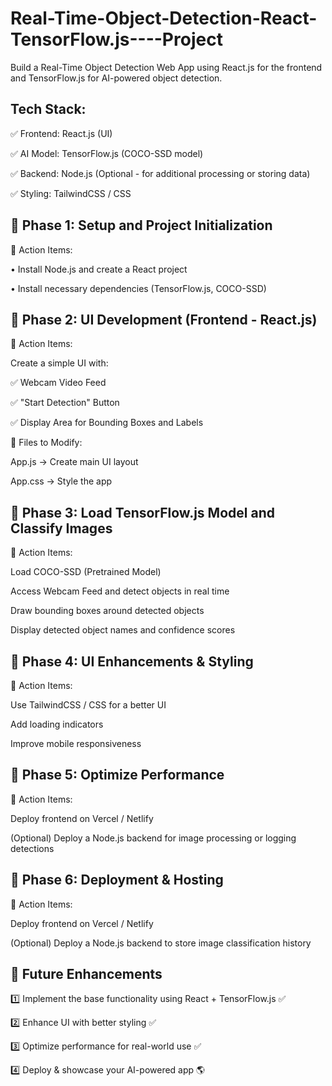 # Real-Time-Object-Detection-React-TensorFlow.js----Project

Build a Real-Time Object Detection Web App using React.js for the frontend and TensorFlow.js for AI-powered object detection.

Tech Stack:
-----------
✅ Frontend: React.js (UI)

✅ AI Model: TensorFlow.js (COCO-SSD model)

✅ Backend: Node.js (Optional - for additional processing or storing data)

✅ Styling: TailwindCSS / CSS


📌 Phase 1: Setup and Project Initialization
---------------------------------------------
🔹 Action Items:

• Install Node.js and create a React project

• Install necessary dependencies (TensorFlow.js, COCO-SSD)


📌 Phase 2: UI Development (Frontend - React.js)
------------------------------------------------
🔹 Action Items:

Create a simple UI with:

✅ Webcam Video Feed

✅ "Start Detection" Button

✅ Display Area for Bounding Boxes and Labels

🔹 Files to Modify:

App.js → Create main UI layout

App.css → Style the app


📌 Phase 3: Load TensorFlow.js Model and Classify Images
---------------------------------------------------------
🔹 Action Items:

Load COCO-SSD (Pretrained Model)

Access Webcam Feed and detect objects in real time

Draw bounding boxes around detected objects

Display detected object names and confidence scores


📌 Phase 4: UI Enhancements & Styling
---------------------------------------
🔹 Action Items:

Use TailwindCSS / CSS for a better UI

Add loading indicators

Improve mobile responsiveness


📌 Phase 5: Optimize Performance
---------------------------------
🔹 Action Items:

Deploy frontend on Vercel / Netlify

(Optional) Deploy a Node.js backend for image processing or logging detections


📌 Phase 6: Deployment & Hosting
---------------------------------
🔹 Action Items:

Deploy frontend on Vercel / Netlify

(Optional) Deploy a Node.js backend to store image classification history


📌 Future Enhancements
-----------------------
1️⃣ Implement the base functionality using React + TensorFlow.js ✅

2️⃣ Enhance UI with better styling ✅

3️⃣ Optimize performance for real-world use ✅

4️⃣ Deploy & showcase your AI-powered app 🌎
